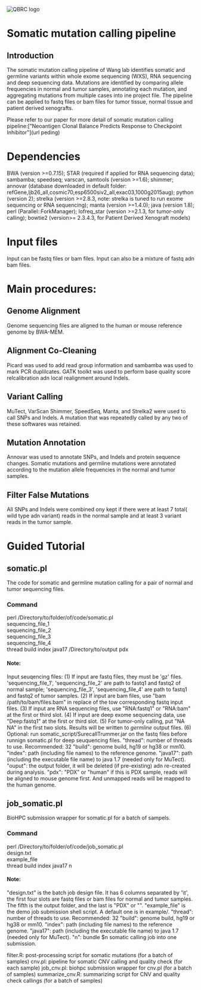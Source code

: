 ![QBRC logo](https://github.com/Somatic-pipeline/Somatic-pipeline/blob/master/QBRC.jpg)

# Somatic mutation calling pipeline
## Introduction
The somatic mutation calling pipeline of Wang lab identifies somatic and germline variants within whole exome sequencing (WXS), RNA sequencing and deep sequencing data. Mutations are identified by comparing allele frequencies in normal and tumor samples, annotating each mutation, and aggregating mutations from multiple cases into ine project file. The pipeline can be applied to fastq files or bam files for tumor tissue, normal tissue and patient derived xenografts.

Please refer to our paper for more detail of somatic mutation calling pipeline:["Neoantigen Clonal Balance Predicts Response to Checkpoint Inhibitor"](url peding)

# Dependencies
BWA (version >=0.7.15); STAR (required if applied for RNA sequencing data); sambamba; speedseq; varscan, samtools (version >=1.6); shimmer; annovar (database downloaded in default folder: refGene,ljb26_all,cosmic70,esp6500siv2_all,exac03,1000g2015aug); python (version 2); strelka (version >=2.8.3, note: strelka is tuned to run exome sequencing or RNA sequencing); manta (version >=1.4.0); java (version 1.8); perl (Parallel::ForkManager); lofreq_star (version >=2.1.3, for tumor-only calling); bowtie2 (version>= 2.3.4.3, for Patient Derived Xenograft models)

# Input files
Input can be fastq files or bam files. Input can also be a mixture of fastq adn bam files.

# Main procedures:
## Genome Alignment
Genome sequencing files are aligned to the human or mouse reference genome by BWA-MEM. 
## Alignment Co-Cleaning
Picard was used to add read group information and sambamba was used to mark PCR duplilcates. GATK toolkt was used to perform base quality score relcalibration adn local realignment around Indels.
## Variant Calling
MuTect, VarScan Shimmer, SpeedSeq, Manta, and Strelka2 were used to call SNPs and Indels. A mutation that was repeatedly called by any two of these softwares was retained.
## Mutation Annotation
Annovar was used to annotate SNPs, and Indels and protein sequence changes. Somatic mutations and germline mutations were annotated according to the mutation allele frequencies in the normal and tumor samples.
## Filter False Mutations
All SNPs and Indels were combined ony kept if there were at least 7 total( wild type adn variant) reads in the normal sample and at least 3 variant reads in the tumor sample.

# Guided Tutorial
## somatic.pl
The code for somatic and germline mutation calling for a pair of normal and tumor sequencing files.
### Command
perl /Directory/to/folder/of/code/somatic.pl \
sequencing_file_1 \
sequencing_file_2 \
sequencing_file_3 \
sequencing_file_4 \
thread build index java17 /Directory/to/output pdx 
#### Note: 
Input seuqencing files: (1) If input are fastq files, they must be 'gz' files. 'sequencing_file_1', 'sequencing_file_2' are path to fastq1 and fastq2 of normal sample; 'sequencing_file_3', 'sequencing_file_4' are path to fastq1 and fastq2 of tumor samples. (2) If input are bam files, use "bam /path/to/bam/files.bam" in replace of the tow corresponding fastq input files. (3) If input are RNA sequencing files, use "RNA:fastq1" or "RNA:bam" at the first or third slot. (4) If input are deep exome sequencing data, use "Deep:fastq1" at the first or third slot. (5) For tumor-only calling, put "NA NA" in the first two slots. Results will be written to *germline* output files. (6) Optional: run somatic_script/SurecallTrummer.jar on the fastq files before runnign somatic.pl for deep seuquencing files.
"thread": number of threads to use. Recommended: 32
"build": genome build, hg19 or hg38 or mm10.
"index": path (including file names) to the reference genome.
"java17": path (including the executable file name) to java 1.7 (needed only for MuTect).
"ouput": the output folder, it will be deleted (if pre-existing) adn re-created during analysis.
"pdx": "PDX" or "human" if this is PDX sample, reads will be aligned to mouse genome first. And unmapped reads will be mapped to the human genome.

## job_somatic.pl
BioHPC submission wrapper for somatic.pl for a batch of sampels.
### Command
perl /Directory/to/folder/of/code/job_somatic.pl \
design.txt \
example_file \
thread build index java17 n
#### Note:
"design.txt" is the batch job design file. It has 6 columns separated by '\t', the first four slots are fastq files or bam files for normal and tumor samples. The fifth is the output folder, and the last is "PDX" or "".
"example_file" is the demo job submission shell script. A default one is in example/.
"thread": number of threads to use. Recommended: 32
"build": genome build, hg19 or hg38 or mm10.
"index": path (including file names) to the reference genome.
"java17": path (including the executable file name) to java 1.7 (needed only for MuTect).
"n": bundle $n somatic calling job into one submission.


filter.R: post-processing script for somatic mutations (for a batch of samples)
cnv.pl: pipeline for somatic CNV calling and quality check (for each sample)
job_cnv.pl: biohpc submission wrapper for cnv.pl (for a batch of samples)
summarize_cnv.R: summarizing script for CNV and quality check callings (for a batch of samples)
